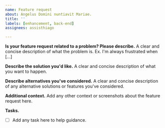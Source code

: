 ```yaml
---
name: Feature request
about: Angelus Domini nuntiavit Mariae.
title: ''
labels: [enhancement, back-end]
assignees: assisthiago

---
```


**Is your feature request related to a problem? Please describe.**
A clear and concise description of what the problem is. Ex. I'm always frustrated when [...]

**Describe the solution you'd like.**
A clear and concise description of what you want to happen.

**Describe alternatives you've considered.**
A clear and concise description of any alternative solutions or features you've considered.

**Additional context.**
Add any other context or screenshots about the feature request here.

**Tasks.**
- [ ] Add any task here to help guidance.
